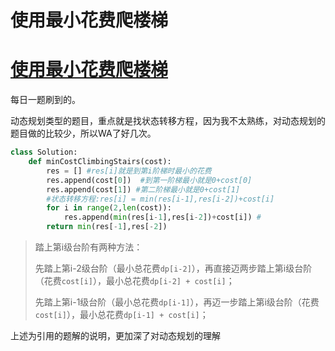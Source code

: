 # 使用最小花费爬楼梯





# [ 使用最小花费爬楼梯](https://leetcode-cn.com/problems/min-cost-climbing-stairs/)

每日一题刷到的。

动态规划类型的题目，重点就是找状态转移方程，因为我不太熟练，对动态规划的题目做的比较少，所以WA了好几次。

```python
class Solution:
    def minCostClimbingStairs(cost):
        res = [] #res[i]就是到第i阶梯时最小的花费
        res.append(cost[0])  #到第一阶梯最小就是0+cost[0]
        res.append(cost[1]) #第二阶梯最小就是0+cost[1]
        #状态转移方程:res[i] = min(res[i-1],res[i-2])+cost[i]
        for i in range(2,len(cost)): 
            res.append(min(res[i-1],res[i-2])+cost[i]) #
        return min(res[-1],res[-2])
```

> 踏上第i级台阶有两种方法：
>
> 先踏上第i-2级台阶（最小总花费`dp[i-2]`），再直接迈两步踏上第i级台阶（花费`cost[i]`），最小总花费`dp[i-2] + cost[i]`；
>
> 先踏上第i-1级台阶（最小总花费`dp[i-1]`），再迈一步踏上第i级台阶（花费`cost[i]`），最小总花费`dp[i-1] + cost[i]`；
>

上述为引用的题解的说明，更加深了对动态规划的理解
